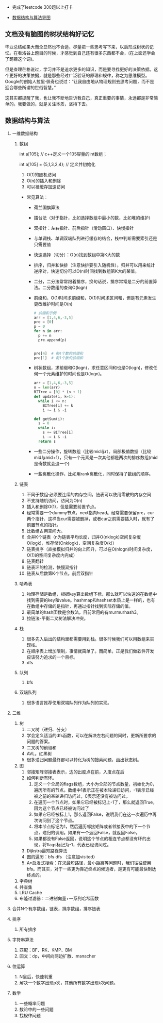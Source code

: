 - 完成了leetcode 300题以上打卡

- [数据结构与算法导图](https://github.com/hrz123/algorithm010/blob/master/Week10/数据结构与算法.png)

## 文档没有脑图的树状结构好记忆

毕业总结如果大而全显然也不合适。尽量把一些思考写下来，以后形成树状的记忆。在看洛谷上题目的时候，才感觉到自己还有很多东西都不会，(在上面还学会了蒟蒻这个词)。

但是查理芒格说过，学习并不是追求更多的知识，而是要寻找更好的决策依据。这个更好的决策依据，就是那些经过广泛验证的原理和规律，称之为思维模型。Google的创始人拉里·佩奇也说过：“让我自由地从物理规则去思考问题，而不是迎合哪些所谓的世俗智慧。”

这其实都提醒了我，也让我不断地告诉我自己，真正重要的事情，永远都是非常简单的。我要做的，就是关注本质，坚持下去。

## 数据结构与算法

1. 一维数据结构

   1. 数组

      int a[105]; // c++定义一个105容量的int数组；

      int a[105] = {5,1,3,2,4}; // 定义并初始化

      1. O(1)的随机访问
      2. O(n)的插入和删除
      3. 可以被缓存加速访问

      - 常见算法：

        - 荷兰国旗算法

        - 擂台法（对于指针，比如选择数组中最小的数，比如堆的维护）

        - 双指针：左右指针、前后指针（滑动窗口）、快慢指针

        - 与单调栈、单调双端队列进行缓存的结合，栈中判断需要索引还是只需要值

        - 快速选择（切分）：O(n)找到数组中第K大的数

        - 排序，归并和快排（注意快排要引入随机性）。归并可以用来统计逆序对，快速切分可以O(n)时间找到数组第K大的某值。

        - 二分，二分法常常跟着排序，换句话说，排序常常是二分的前置算法。二分数组的查询O(logn)

        - 前缀和，O(1)时间求前缀和，O(1)时间求区间和，但是有元素发生更改维护时间是O(n)

          ```python
          # 前缀和示例
          arr = [1,4,6,-3,5]
          pre = [0]
          p = 0
          for n in arr:
            p += n
            pre.append(p)
          
            
          pre[4]  # 前4个数的前缀和
          pre[1]  # 前1个数的前缀和
          ```

        - 树状数组，求前缀和O(logn)，求任意区间和也是O(logn)，修改任何一个元素维护的时间也是O(logn)。

          ```python
          arr = [1,4,6,-3,5]
          n = len(arr)
          BITree = [0] * (n + 1)
          def update(i, k=1):
            while i <= n:
              BITree[i] += k
              i += i & -i
          
          def getSum(i):
            s = 0
            while i:
              s += BITree[i]
              i -= i & -i
            return s
          ```

        - 一些二分操作，旋转数组（比较mid与r），局部极值数据（比较mid与mid+1），只有一个元素是一次其他都是两次的排序数组(mid是奇数就会退一个)

        - 一些离散化操作，比如用rank离散化，同时保持了数组的顺序。

   2. 链表

      1. 不同于数组·必须要连续的内存空间，链表可以使用零散的内存空间
      2. 不支持随机访问，访问为O(n)
      3. 插入和删除O(1)，但是需要前置节点。
      4. 经常需要一个dummy节点，next指向head。经常需要保留pre，cur两个指针，这样当cur需要被删掉，或者cur之前需要插入时，就有了前置节点的指针。
      5. 比数组占用空间大。
      6. 合并K个链表（n为链表平均长度，归并O(nklogk)空间复杂度O(logk)，堆存储(Onklogk)，空间复杂度O(k)）
      7. 链表排序（直接模拟归并的向上回升，可以在O(nlogn)时间复杂度，O(1)的空间复杂度内完成）
      8. 链表翻转
      9. 链表环的检测，快慢双指针
      10. 链表从后数第K个节点，前后双指针

   3. 哈希表

      1. 物理存储是数组，根据key算出数组下标，那么就可以快速的在数组中找到需要的key和value。hashmap和hashset本质上是一样的，也有在数组中存储的是指针，再通过指针找到实际存储的值。
      2. 最简单的hash函数是余数法。目前常用的有murmurhash3。
      3. 拉链法-平衡二叉树法解决冲突。

   4. 栈

      1. 很多先入后出的结构里都需要用到栈。很多时候我们可以用数组来实现栈。
      2. 在顺序表上增加限制，事情就简单了。而简单，正是我们做软件开发应该努力追求的一个目标。
      3. dfs

   5. 队列

      1. bfs

   6. 双端队列

      1. 很多语言推荐使用双端队列作为队列的实现。

2. 二维

   1. 树
      1. 二叉树（递归、分支）
      2. 学会定义适当的dfs函数，可以在解决左右问题的同时，更新所要求的问题的答案。
      3. 二叉树的前缀和
      4. AVL，红黑树
      5. 很多递归问题最终都可以转化为树的搜索问题，画出状态树。
   2. 图
      1. 邻接矩阵邻接表表示，边的出度点在前，入度点在后
      2. 如何判断有环。
         1. 定义一个全局的flags数组，大小为全部的节点数量，初始化为0，遍历所有的节点。数组中1表示正在被本轮递归访问，-1表示已经被之前的某轮递归访问过，0表示还没有被访问过。
         2. 在遍历一个节点时，如果它已经被标记上-1了，那么就返回True，因为这个节点已经被访问过了
         3. 如果它已经被标上1，那么返回False，说明我们在这一次遍历中再次访问到了这个节点。
         4. 将本节点标记为1，然后遍历邻接矩阵或者邻接表中的下一个节点，递归的调用。如果有一个返回False，就返回False。
         5. 如果都没有False返回，说明这个节点的相连节点都没有环的出现，将flags标记为-1，代表已经访问过。
      3. Dijkstra最短路径算法
      4. 图的遍历：bfs dfs （注意加visited）
      5. A*启发式搜索：在求最短路径，最小距离等问题时，我们往往使用bfs。而其实，对于一些更为靠近终点的候选者，是更有可能最快到达终点的。
   3. 字典树
   4. 并查集
   5. LRU Cache
   6. 布隆过滤器：二进制向量+一系列哈希函数

3. 合并N个有序数组，链表，排序数组，排序链表

4. 排序

   1. 所有排序

5. 字符串算法

   1. 匹配：BF、RK、KMP、BM
   2. 回文：dp，中间向两边扩散、manacher

6. 位运算

   1. N皇后，快速判重
   2. 解决一个数字出现p次，其他所有数字出现k次问题。

7. 数学

   1. 一些概率问题
   2. 数论中的一些问题
   3. 找规律问题

   

